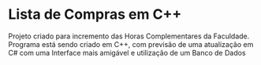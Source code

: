 # Lista de Compras em C++
Projeto criado para incremento das Horas Complementares da Faculdade.
Programa está sendo criado em C++, com previsão de uma atualização em C# com uma Interface mais amigável e utilização de um Banco de Dados
